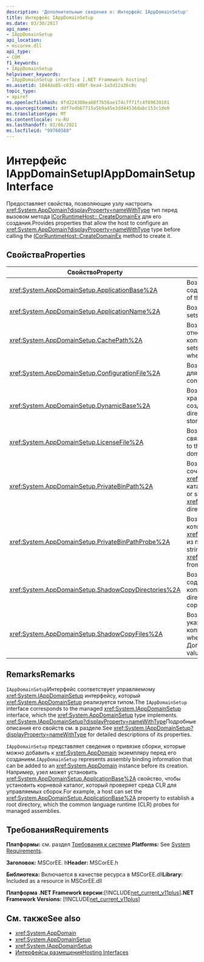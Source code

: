 ```yaml
---
description: 'Дополнительные сведения о: Интерфейс IAppDomainSetup'
title: Интерфейс IAppDomainSetup
ms.date: 03/30/2017
api_name:
- IAppDomainSetup
api_location:
- mscoree.dll
api_type:
- COM
f1_keywords:
- IAppDomainSetup
helpviewer_keywords:
- IAppDomainSetup interface [.NET Framework hosting]
ms.assetid: 1844da85-c031-40bf-bea4-1a3d12a36c8c
topic_type:
- apiref
ms.openlocfilehash: 8fd224308ea68f7b56ae174c7f71fc4f89630101
ms.sourcegitcommit: ddf7edb67715a5b9a45e3dd44536dabc153c1de0
ms.translationtype: MT
ms.contentlocale: ru-RU
ms.lasthandoff: 02/06/2021
ms.locfileid: "99760588"
---
```

# <a name="iappdomainsetup-interface"></a><span data-ttu-id="e5c07-103">Интерфейс IAppDomainSetup</span><span class="sxs-lookup"><span data-stu-id="e5c07-103">IAppDomainSetup Interface</span></span>

<span data-ttu-id="e5c07-104">Предоставляет свойства, позволяющие узлу настроить <xref:System.AppDomain?displayProperty=nameWithType> тип перед вызовом метода [ICorRuntimeHost:: CreateDomainEx](icorruntimehost-createdomainex-method.md) для его создания.</span><span class="sxs-lookup"><span data-stu-id="e5c07-104">Provides properties that allow the host to configure an <xref:System.AppDomain?displayProperty=nameWithType> type before calling the [ICorRuntimeHost::CreateDomainEx](icorruntimehost-createdomainex-method.md) method to create it.</span></span>  
  
## <a name="properties"></a><span data-ttu-id="e5c07-105">Свойства</span><span class="sxs-lookup"><span data-stu-id="e5c07-105">Properties</span></span>  
  
|<span data-ttu-id="e5c07-106">Свойство</span><span class="sxs-lookup"><span data-stu-id="e5c07-106">Property</span></span>|<span data-ttu-id="e5c07-107">Описание</span><span class="sxs-lookup"><span data-stu-id="e5c07-107">Description</span></span>|  
|--------------|-----------------|  
|<xref:System.AppDomainSetup.ApplicationBase%2A>|<span data-ttu-id="e5c07-108">Возвращает или задает имя каталога, содержащего приложение.</span><span class="sxs-lookup"><span data-stu-id="e5c07-108">Gets or sets the name of the directory that contains the application.</span></span>|  
|<xref:System.AppDomainSetup.ApplicationName%2A>|<span data-ttu-id="e5c07-109">Возвращает или задает имя приложения.</span><span class="sxs-lookup"><span data-stu-id="e5c07-109">Gets or sets the name of the application.</span></span>|  
|<xref:System.AppDomainSetup.CachePath%2A>|<span data-ttu-id="e5c07-110">Возвращает или задает имя области, относящейся к приложению, в котором файлы копируются при теневом копировании.</span><span class="sxs-lookup"><span data-stu-id="e5c07-110">Gets or sets the name of an area specific to the application where files are shadow-copied.</span></span>|  
|<xref:System.AppDomainSetup.ConfigurationFile%2A>|<span data-ttu-id="e5c07-111">Возвращает или задает имя файла конфигурации для приложения.</span><span class="sxs-lookup"><span data-stu-id="e5c07-111">Gets or sets the name of the configuration file for an application.</span></span>|  
|<xref:System.AppDomainSetup.DynamicBase%2A>|<span data-ttu-id="e5c07-112">Возвращает или задает имя каталога, в котором хранятся и обращаются динамически создаваемые файлы.</span><span class="sxs-lookup"><span data-stu-id="e5c07-112">Gets or sets the name of the directory where dynamically generated files are stored and accessed.</span></span>|  
|<xref:System.AppDomainSetup.LicenseFile%2A>|<span data-ttu-id="e5c07-113">Возвращает или задает путь к файлу лицензии, связанному с этим доменом.</span><span class="sxs-lookup"><span data-stu-id="e5c07-113">Gets or sets the path to the license file that is associated with this domain.</span></span>|  
|<xref:System.AppDomainSetup.PrivateBinPath%2A>|<span data-ttu-id="e5c07-114">Возвращает или задает список каталогов в сочетании с <xref:System.AppDomainSetup.ApplicationBase%2A> каталогом для проверки закрытых сборок.</span><span class="sxs-lookup"><span data-stu-id="e5c07-114">Gets or sets the list of directories combined with the <xref:System.AppDomainSetup.ApplicationBase%2A> directory to probe for private assemblies.</span></span>|  
|<xref:System.AppDomainSetup.PrivateBinPathProbe%2A>|<span data-ttu-id="e5c07-115">Возвращает или задает строковое значение, которое включает или исключает <xref:System.AppDomainSetup.ApplicationBase%2A> из пути поиска для приложения.</span><span class="sxs-lookup"><span data-stu-id="e5c07-115">Gets or sets a string value that includes or excludes <xref:System.AppDomainSetup.ApplicationBase%2A> from the search path for the application.</span></span>|  
|<xref:System.AppDomainSetup.ShadowCopyDirectories%2A>|<span data-ttu-id="e5c07-116">Возвращает или задает имена каталогов, содержащих сборки для теневого копирования.</span><span class="sxs-lookup"><span data-stu-id="e5c07-116">Gets or sets the names of the directories that contain assemblies to be shadow-copied.</span></span>|  
|<xref:System.AppDomainSetup.ShadowCopyFiles%2A>|<span data-ttu-id="e5c07-117">Возвращает или задает строку, которая указывает, включено ли теневое копирование.</span><span class="sxs-lookup"><span data-stu-id="e5c07-117">Gets or sets a string that indicates whether shadow-copying is turned on or off.</span></span> <span data-ttu-id="e5c07-118">Допустимые значения: "true" или "false".</span><span class="sxs-lookup"><span data-stu-id="e5c07-118">Valid values are "true" or "false".</span></span>|  
  
## <a name="remarks"></a><span data-ttu-id="e5c07-119">Remarks</span><span class="sxs-lookup"><span data-stu-id="e5c07-119">Remarks</span></span>  

 <span data-ttu-id="e5c07-120">`IAppDomainSetup`Интерфейс соответствует управляемому <xref:System.IAppDomainSetup> интерфейсу, который <xref:System.AppDomainSetup> реализуется типом.</span><span class="sxs-lookup"><span data-stu-id="e5c07-120">The `IAppDomainSetup` interface corresponds to the managed <xref:System.IAppDomainSetup> interface, which the <xref:System.AppDomainSetup> type implements.</span></span> <span data-ttu-id="e5c07-121"><xref:System.IAppDomainSetup?displayProperty=nameWithType>Подробные описания его свойств см. в разделе.</span><span class="sxs-lookup"><span data-stu-id="e5c07-121">See <xref:System.IAppDomainSetup?displayProperty=nameWithType> for detailed descriptions of its properties.</span></span>  
  
 <span data-ttu-id="e5c07-122">`IAppDomainSetup` представляет сведения о привязке сборки, которые можно добавить к <xref:System.AppDomain> экземпляру перед его созданием.</span><span class="sxs-lookup"><span data-stu-id="e5c07-122">`IAppDomainSetup` represents assembly binding information that can be added to an <xref:System.AppDomain> instance before its creation.</span></span> <span data-ttu-id="e5c07-123">Например, узел может установить <xref:System.AppDomainSetup.ApplicationBase%2A> свойство, чтобы установить корневой каталог, который проверяет среда CLR для управляемых сборок.</span><span class="sxs-lookup"><span data-stu-id="e5c07-123">For example, a host can set the <xref:System.AppDomainSetup.ApplicationBase%2A> property to establish a root directory, which the common language runtime (CLR) probes for managed assemblies.</span></span>  
  
## <a name="requirements"></a><span data-ttu-id="e5c07-124">Требования</span><span class="sxs-lookup"><span data-stu-id="e5c07-124">Requirements</span></span>  

 <span data-ttu-id="e5c07-125">**Платформы:** см. раздел [Требования к системе](../../get-started/system-requirements.md).</span><span class="sxs-lookup"><span data-stu-id="e5c07-125">**Platforms:** See [System Requirements](../../get-started/system-requirements.md).</span></span>  
  
 <span data-ttu-id="e5c07-126">**Заголовок:** MSCorEE. h</span><span class="sxs-lookup"><span data-stu-id="e5c07-126">**Header:** MSCorEE.h</span></span>  
  
 <span data-ttu-id="e5c07-127">**Библиотека:** Включается в качестве ресурса в MSCorEE.dll</span><span class="sxs-lookup"><span data-stu-id="e5c07-127">**Library:** Included as a resource in MSCorEE.dll</span></span>  
  
 <span data-ttu-id="e5c07-128">**Платформа .NET Framework версии:**[!INCLUDE[net_current_v11plus](../../../../includes/net-current-v11plus-md.md)]</span><span class="sxs-lookup"><span data-stu-id="e5c07-128">**.NET Framework Versions:** [!INCLUDE[net_current_v11plus](../../../../includes/net-current-v11plus-md.md)]</span></span>  
  
## <a name="see-also"></a><span data-ttu-id="e5c07-129">См. также</span><span class="sxs-lookup"><span data-stu-id="e5c07-129">See also</span></span>

- <xref:System.AppDomain>
- <xref:System.AppDomainSetup>
- <xref:System.IAppDomainSetup>
- [<span data-ttu-id="e5c07-130">Интерфейсы размещения</span><span class="sxs-lookup"><span data-stu-id="e5c07-130">Hosting Interfaces</span></span>](hosting-interfaces.md)
